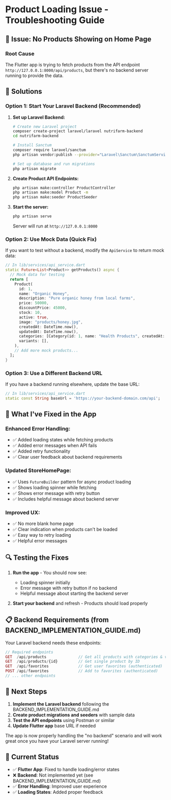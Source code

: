 # Product Loading Issue - Troubleshooting Guide

## 🚨 **Issue: No Products Showing on Home Page**

### **Root Cause**
The Flutter app is trying to fetch products from the API endpoint `http://127.0.0.1:8000/api/products`, but there's no backend server running to provide the data.

## 🔧 **Solutions**

### **Option 1: Start Your Laravel Backend (Recommended)**

1. **Set up Laravel Backend:**
   ```bash
   # Create new Laravel project
   composer create-project laravel/laravel nutrifarm-backend
   cd nutrifarm-backend
   
   # Install Sanctum
   composer require laravel/sanctum
   php artisan vendor:publish --provider="Laravel\Sanctum\SanctumServiceProvider"
   
   # Set up database and run migrations
   php artisan migrate
   ```

2. **Create Product API Endpoints:**
   ```bash
   php artisan make:controller ProductController
   php artisan make:model Product -m
   php artisan make:seeder ProductSeeder
   ```

3. **Start the server:**
   ```bash
   php artisan serve
   ```
   Server will run at `http://127.0.0.1:8000`

### **Option 2: Use Mock Data (Quick Fix)**

If you want to test without a backend, modify the `ApiService` to return mock data:

```dart
// In lib/services/api_service.dart
static Future<List<Product>> getProducts() async {
  // Mock data for testing
  return [
    Product(
      id: 1,
      name: "Organic Honey",
      description: "Pure organic honey from local farms",
      price: 50000,
      discountPrice: 45000,
      stock: 10,
      active: true,
      image: "products/honey.jpg",
      createdAt: DateTime.now(),
      updatedAt: DateTime.now(),
      categories: [Category(id: 1, name: "Health Products", createdAt: DateTime.now(), updatedAt: DateTime.now())],
      variants: [],
    ),
    // Add more mock products...
  ];
}
```

### **Option 3: Use a Different Backend URL**

If you have a backend running elsewhere, update the base URL:

```dart
// In lib/services/api_service.dart
static const String baseUrl = 'https://your-backend-domain.com/api';
```

## 📱 **What I've Fixed in the App**

### **Enhanced Error Handling:**
- ✅ Added loading states while fetching products
- ✅ Added error messages when API fails
- ✅ Added retry functionality
- ✅ Clear user feedback about backend requirements

### **Updated StoreHomePage:**
- ✅ Uses `FutureBuilder` pattern for async product loading
- ✅ Shows loading spinner while fetching
- ✅ Shows error message with retry button
- ✅ Includes helpful message about backend server

### **Improved UX:**
- ✅ No more blank home page
- ✅ Clear indication when products can't be loaded
- ✅ Easy way to retry loading
- ✅ Helpful error messages

## 🔍 **Testing the Fixes**

1. **Run the app** - You should now see:
   - Loading spinner initially
   - Error message with retry button if no backend
   - Helpful message about starting the backend server

2. **Start your backend** and refresh - Products should load properly

## 📋 **Backend Requirements (from BACKEND_IMPLEMENTATION_GUIDE.md)**

Your Laravel backend needs these endpoints:

```php
// Required endpoints
GET  /api/products              // Get all products with categories & variants
GET  /api/products/{id}         // Get single product by ID
GET  /api/favorites             // Get user favorites (authenticated)
POST /api/favorites             // Add to favorites (authenticated)
// ... other endpoints
```

## 🎯 **Next Steps**

1. **Implement the Laravel backend** following the BACKEND_IMPLEMENTATION_GUIDE.md
2. **Create product migrations and seeders** with sample data
3. **Test the API endpoints** using Postman or similar
4. **Update Flutter app** base URL if needed

The app is now properly handling the "no backend" scenario and will work great once you have your Laravel server running!

## 🐛 **Current Status**

- ✅ **Flutter App**: Fixed to handle loading/error states
- ❌ **Backend**: Not implemented yet (see BACKEND_IMPLEMENTATION_GUIDE.md)
- ✅ **Error Handling**: Improved user experience
- ✅ **Loading States**: Added proper feedback
